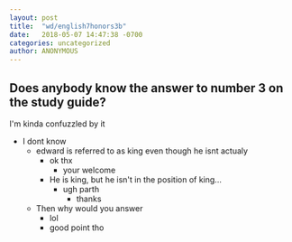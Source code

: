 ```yaml
---
layout: post
title:  "wd/english7honors3b"
date:   2018-05-07 14:47:38 -0700
categories: uncategorized
author: ANONYMOUS
---
```

## Does anybody know the answer to number 3 on the study guide?
I'm kinda confuzzled by it
* I dont know
  * edward is referred to as king even though he isnt actualy
    * ok thx
      * your welcome
    * He is king, but he isn't in the position of king...
      * ugh parth
        * thanks
  * Then why would you answer
    * lol
    * good point tho
 

